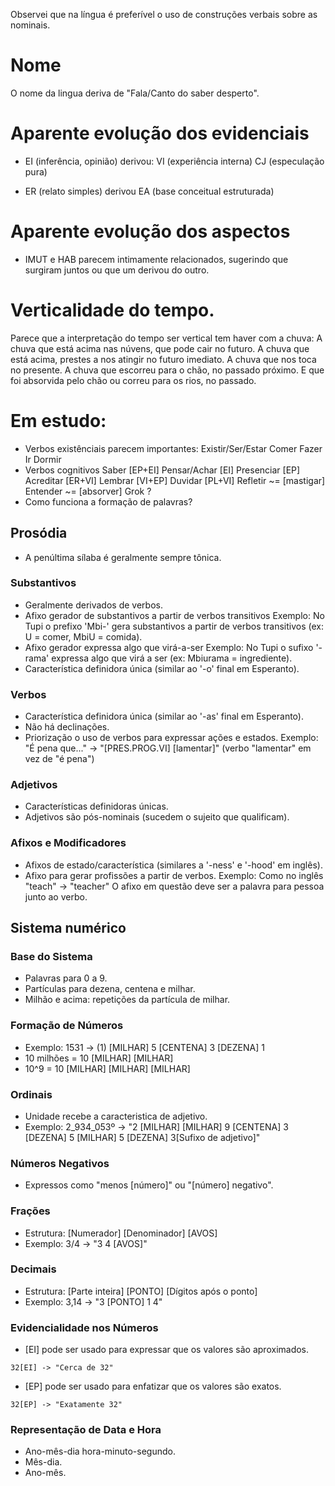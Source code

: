 Observei que na língua é preferível o uso de construções verbais sobre as nominais.

# Nome
O nome da lingua deriva de "Fala/Canto do saber desperto".

# Aparente evolução dos evidenciais
- EI (inferência, opinião) derivou:
	VI (experiência interna)
	CJ (especulação pura)

- ER (relato simples) derivou EA (base conceitual estruturada)

# Aparente evolução dos aspectos
- IMUT e HAB parecem intimamente relacionados, sugerindo que surgiram juntos ou que um derivou do outro.

# Verticalidade do tempo.
Parece que a interpretação do tempo ser vertical tem haver com a chuva:
	A chuva que está acima nas núvens, que pode cair no futuro.
	A chuva que está acima, prestes a nos atingir no futuro imediato.
	A chuva que nos toca no presente.
	A chuva que escorreu para o chão, no passado próximo.
	E que foi absorvida pelo chão ou correu para os rios, no passado.

# Em estudo:
- Verbos existênciais parecem importantes:
	Existir/Ser/Estar
	Comer
	Fazer
	Ir
	Dormir
- Verbos cognitivos
	Saber [EP+EI]
	Pensar/Achar [EI]
	Presenciar [EP]
	Acreditar [ER+VI]
	Lembrar [VI+EP]
	Duvidar [PL+VI]
	Refletir ~= [mastigar]
	Entender ~= [absorver]
	Grok ?
- Como funciona a formação de palavras?


## Prosódia
- A penúltima sílaba é geralmente sempre tônica.

### Substantivos
- Geralmente derivados de verbos.
- Afixo gerador de substantivos a partir de verbos transitivos
	Exemplo: No Tupi o prefixo 'Mbi-' gera substantivos a partir de verbos transitivos (ex: U = comer, MbiU = comida).
- Afixo gerador expressa algo que virá-a-ser
	Exemplo: No Tupi o sufixo '-rama' expressa algo que virá a ser (ex: Mbiurama = ingrediente).
- Característica definidora única (similar ao '-o' final em Esperanto).

### Verbos
- Característica definidora única (similar ao '-as' final em Esperanto).
- Não há declinações.
- Priorização o uso de verbos para expressar ações e estados.
    Exemplo:
    "É pena que..." -> "[PRES.PROG.VI] [lamentar]" (verbo "lamentar" em vez de "é pena")

### Adjetivos
- Características definidoras únicas.
- Adjetivos são pós-nominais (sucedem o sujeito que qualificam).

### Afixos e Modificadores
- Afixos de estado/característica (similares a '-ness' e '-hood' em inglês).
- Afixo para gerar profissões a partir de verbos.
	Exemplo: Como no inglês "teach" -> "teacher"
    O afixo em questão deve ser a palavra para pessoa junto ao verbo.

## Sistema numérico

### Base do Sistema
- Palavras para 0 a 9.
- Partículas para dezena, centena e milhar.
- Milhão e acima: repetições da partícula de milhar.

### Formação de Números
- Exemplo: 1531 -> (1) [MILHAR] 5 [CENTENA] 3 [DEZENA] 1
- 10 milhões = 10 [MILHAR] [MILHAR]
- 10^9 = 10 [MILHAR] [MILHAR] [MILHAR]

### Ordinais
- Unidade recebe a caracteristica de adjetivo.
- Exemplo: 2_934_053º -> "2 [MILHAR] [MILHAR] 9 [CENTENA] 3 [DEZENA] 5 [MILHAR] 5 [DEZENA] 3[Sufixo de adjetivo]"

### Números Negativos
- Expressos como "menos [número]" ou "[número] negativo".

### Frações
- Estrutura: [Numerador] [Denominador] [AVOS]
- Exemplo: 3/4 -> "3 4 [AVOS]"

### Decimais
- Estrutura: [Parte inteira] [PONTO] [Dígitos após o ponto]
- Exemplo: 3,14 -> "3 [PONTO] 1 4"

### Evidencialidade nos Números
- [EI] pode ser usado para expressar que os valores são aproximados.
```
32[EI] -> "Cerca de 32"
```
- [EP] pode ser usado para enfatizar que os valores são exatos.
```
32[EP] -> "Exatamente 32"
```

### Representação de Data e Hora
- Ano-mês-dia hora-minuto-segundo.
- Mês-dia.
- Ano-mês.
